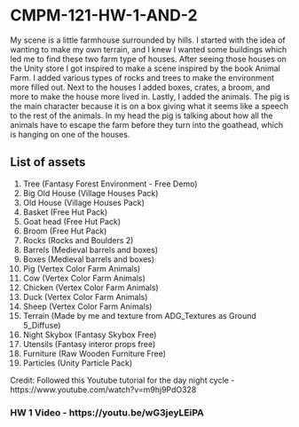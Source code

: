 # CMPM-121-HW-1-AND-2
 
<p>My scene is a little farmhouse surrounded by hills. I started with the idea of wanting to make my own terrain, and I knew I wanted
some buildings which led me to find these two farm type of houses. After seeing those houses on the Unity store I got inspired to make 
a scene inspired by the book Animal Farm. I added various types of rocks and trees to make the environment more filled out. Next to the 
houses I added boxes, crates, a broom, and more to make the house more lived in. Lastly, I added the animals. The pig is the main character 
because it is on a box giving what it seems like a speech to the rest of the animals. In my head the pig is talking about how all the animals have to escape the farm before they turn into the goathead, which is hanging on one of the houses.</p>

## List of assets
<ol>
    <li>Tree (Fantasy Forest Environment - Free Demo)</li>
    <li>Big Old House (Village Houses Pack)</li>
    <li>Old House (Village Houses Pack)</li>
    <li>Basket (Free Hut Pack)</li>
    <li>Goat head (Free Hut Pack)</li>
    <li>Broom (Free Hut Pack)</li>
    <li>Rocks (Rocks and Boulders 2)</li>
    <li>Barrels (Medieval barrels and boxes)</li>
    <li>Boxes (Medieval barrels and boxes)</li>
    <li>Pig (Vertex Color Farm Animals)</li>
    <li>Cow (Vertex Color Farm Animals)</li>
    <li>Chicken (Vertex Color Farm Animals)</li>
    <li>Duck (Vertex Color Farm Animals)</li>
    <li>Sheep (Vertex Color Farm Animals)</li>
    <li>Terrain (Made by me and texture from ADG_Textures as Ground 5_Diffuse)</li>
    <li>Night Skybox (Fantasy Skybox Free)</li>
    <li>Utensils (Fantasy interor props free)</li>
    <li>Furniture (Raw Wooden Furniture Free)</li>
    <li>Particles (Unity Particle Pack)</li>
</ol>

<p>Credit: Followed this Youtube tutorial for the day night cycle - https://www.youtube.com/watch?v=m9hj9PdO328 </p>

<h3>HW 1 Video - https://youtu.be/wG3jeyLEiPA</h3>
